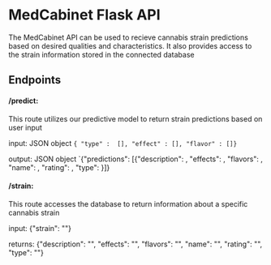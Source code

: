 # MedCabinet Flask API

The MedCabinet API can be used to recieve cannabis strain predictions based on desired qualities and characteristics. It also provides access to the strain information stored in the connected database

## Endpoints

#### /predict:
This route utilizes our predictive model to return strain predictions based on user input

input: JSON object `{
"type" :  [],
"effect" : [],
"flavor" : []}`

output: JSON object `{"predictions": [{"description": ,
"effects": , "flavors": , "name": , "rating": , "type": }]} 

#### /strain:
This route accesses the database to return information about a specific cannabis strain

input: {"strain": ""}

returns: {"description": "", "effects": "", "flavors": "", "name": "", "rating": "", "type": ""} 
